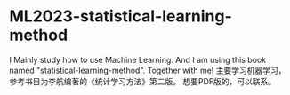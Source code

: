 # ML2023-statistical-learning-method
I Mainly study how to use Machine Learning. And I am using this book named "statistical-learning-method". Together with me!
主要学习机器学习，参考书目为李航编著的《统计学习方法》第二版。 想要PDF版的，可以联系。
